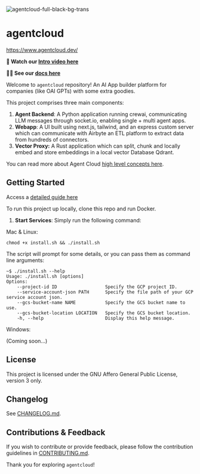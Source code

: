 ![agentcloud-full-black-bg-trans](https://github.com/rnadigital/agentcloud/assets/47853125/3efbf8bc-9d3b-445f-8c0b-5e7899300616)
# agentcloud

https://www.agentcloud.dev/

**🎥 Watch our [Intro video here](https://youtu.be/POLdnrjsy9c)**

**👨‍💻 See our [docs here](https://docs.agentcloud.dev)**

Welcome to `agentcloud` repository! An AI App builder platform for companies (like OAI GPTs) with some extra goodies.

This project comprises three main components: 
1. **Agent Backend**: A Python application running crewai, communicating LLM messages through socket.io, enabling single + multi agent apps.
2. **Webapp**: A UI built using next.js, tailwind, and an express custom server which can communicate with Airbyte an ETL platform to extract data from hundreds of connectors.
3. **Vector Proxy:** A Rust application which can split, chunk and locally embed and store embeddings in a local vector Database Qdrant.

You can read more about Agent Cloud [high level concepts here](https://docs.agentcloud.dev/documentation/get-started/introduction).

## Getting Started
Access a [detailed guide here](https://docs.agentcloud.dev/documentation/get-started/quickstart)

To run this project up locally, clone this repo and run Docker.
1. **Start Services**: Simply run the following command:

Mac & Linux:
```
chmod +x install.sh && ./install.sh
```

The script will prompt for some details, or you can pass them as command line arguments:

```
~$ ./install.sh --help
Usage: ./install.sh [options]
Options:
    --project-id ID                  Specify the GCP project ID.
    --service-account-json PATH      Specify the file path of your GCP service account json.
    --gcs-bucket-name NAME           Specify the GCS bucket name to use.
    --gcs-bucket-location LOCATION   Specify the GCS bucket location.
    -h, --help                       Display this help message.
```

Windows:

(Coming soon...)

## License

This project is licensed under the GNU Affero General Public License, version 3 only.

## Changelog

See [CHANGELOG.md](CHANGELOG.md).

## Contributions & Feedback

If you wish to contribute or provide feedback, please follow the contribution guidelines in [CONTRIBUTING.md](CONTRIBUTING.md).

Thank you for exploring `agentcloud`!
